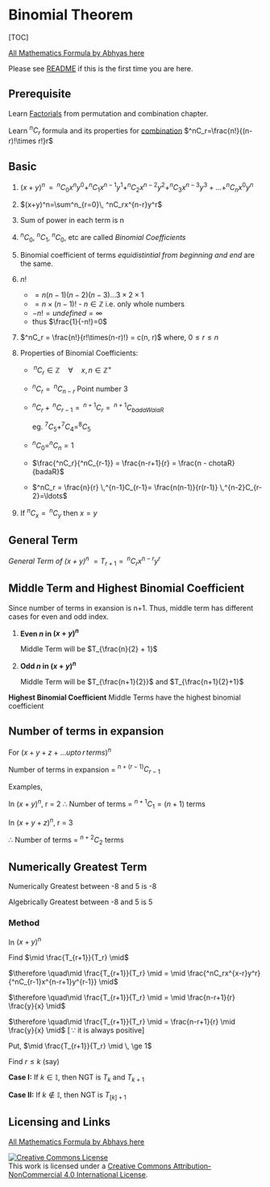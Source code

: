 # Binomial Theorem

[TOC]

[All Mathematics Formula by Abhyas here](./README.md)

Please see [README](./README.md#README) if this is the first time you are here.

## Prerequisite

Learn [Factorials](/@abhyas/permutation_combination#Factorial) from permutation and combination chapter.

Learn $^nC_r$ formula and its properties for [combination](/@abhyas/permutation_combination#Factorial)
$^nC_r=\frac{n!}{(n-r)!\times r!}r$

## Basic

 1. $(x+y)^n\, =\, ^nC_0x^ny^0+^nC_1x^{n-1}y^1+^nC_2x^{n-2}y^2+^nC_3x^{n-3}y^3+\ldots+^nC_nx^{0}y^n$
 2. $(x+y)^n=\sum^n_{r=0}\, ^nC_rx^{n-r}y^r$
 3. Sum of power in each term is n
 4. $^nC_0$, $^nC_1$, $^nC_0$, etc are called _Binomial Coefficients_
 5. Binomial coefficient of terms _equidistintial from beginning and end_ are the same.
 6. $n!$

    - $= n(n-1)(n-2)(n-3) \ldots 3 \times 2 \times 1$
    - $=n\times{(n-1)!}$ - $n\in \mathbb{Z}$ i.e. only whole numbers
    - $-n!=undefined =\infty$
    - thus $\frac{1}{-n!}=0$

 7. $^nC_r = \frac{n!}{r!\times(n-r)!} = c(n, r)$ where, $0 \le r \le n$
 8. Properties of Binomial Coefficients:
 

    - $\,^nC_r \in \mathbb{Z} \quad \forall \quad x,n \in\mathbb{Z^+}$
    - $^nC_r = \,^nC_{n-r}$ Point number 3
    - $^nC_r + \,^nC_{r-1}= \,^{n+1}C_r = \,^{n + 1}C_{badaWalaR}$  

      eg. $^7C_5 + ^7C_{4}=^{8}C_5$

    - $^nC_0 = ^nC_n = 1$
    - $\frac{^nC_r}{^nC_{r-1}} = \frac{n-r+1}{r} = \frac{n - chotaR}{badaR}$
    - $^nC_r = \frac{n}{r} \,^{n-1}C_{r-1}= \frac{n(n-1)}{r(r-1)} \,^{n-2}C_{r-2}=\ldots$

 8. If $^nC_x= \, ^nC_y$ then $x=y$
 

## General Term

 
 _General Term of $(x+y)^n$_ $=T_{r+1}= \, ^nC_rx^{n-r}y^r$
 

## Middle Term and Highest Binomial Coefficient

 
 Since number of terms in exansion is n+1. Thus, middle term has different cases for even and odd index.
 
 1. **Even $n$ in $(x+y)^n$**

    Middle Term will be $T_{\frac{n}{2} + 1}$

 1. **Odd $n$ in $(x+y)^n$**

    Middle Term will be $T_{\frac{n+1}{2}}$ and $T_{\frac{n+1}{2}+1}$

 
 **Highest Binomial Coefficient**
 Middle Terms have the highest binomial coefficient
 

## Number of terms in expansion

 
 For $(x+y+z+ ...upto\, r\, terms)^n$
 
 Number of terms in expansion = $^{n+(r-1)}C_{r-1}$
 
 Examples, 
 
 In $(x+y)^n$, r = 2
 $\therefore$ Number of terms = $^{n+1}C_1 = (n + 1)$ terms
 
 In $(x+y+z)^n$, r = 3
 
 $\therefore$ Number of terms = $^{n+2}C_2$ terms
 

## Numerically Greatest Term

 
 Numerically Greatest between -8 and 5 is -8
 
 Algebrically Greatest between -8 and 5 is 5
 

### Method

 
 In $(x+y)^n$
 
 Find $\mid \frac{T_{r+1}}{T_r} \mid$
 
 $\therefore \quad\mid \frac{T_{r+1}}{T_r} \mid = \mid \frac{^nC_rx^{x-r}y^r}{^nC_{r-1}x^{n-r+1}y^{r-1}} \mid$
 
 $\therefore \quad\mid \frac{T_{r+1}}{T_r} \mid = \mid \frac{n-r+1}{r} \frac{y}{x} \mid$
 
 $\therefore \quad\mid \frac{T_{r+1}}{T_r} \mid = \frac{n-r+1}{r} \mid \frac{y}{x} \mid$ $[\, \because$ it is always positive$]$
 
 Put, $\mid \frac{T_{r+1}}{T_r} \mid \, \ge 1$
 
 Find $r \le k$ (say)
 
 **Case I:** If $k \in \mathbb{I}$, then NGT is $T_k$ and $T_{k+1}$
 
 **Case II:** If $k \notin \mathbb{I}$, then NGT is $T_{[k]+1}$
 

## Licensing and Links

[All Mathematics Formula by Abhays here](./README.md)

<a rel="license" href="http://creativecommons.org/licenses/by-nc/4.0/"><img alt="Creative Commons License" style="border-width:0" src="https://i.creativecommons.org/l/by-nc/4.0/88x31.png" /></a><br />This work is licensed under a <a rel="license" href="http://creativecommons.org/licenses/by-nc/4.0/">Creative Commons Attribution-NonCommercial 4.0 International License</a>.
